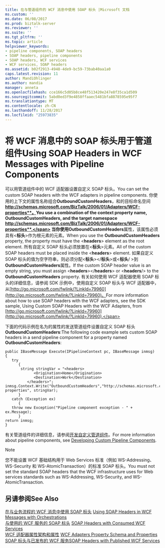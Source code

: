 ```yaml
---
title: 在与管道组件的 WCF 消息中使用 SOAP 标头 |Microsoft 文档
ms.custom: ''
ms.date: 06/08/2017
ms.prod: biztalk-server
ms.reviewer: ''
ms.suite: ''
ms.tgt_pltfrm: ''
ms.topic: article
helpviewer_keywords:
- pipeline components, SOAP headers
- SOAP headers, pipeline components
- SOAP headers, WCF services
- WCF services, SOAP headers
ms.assetid: b02f2913-4948-4de9-bc59-73bab40aa1a0
caps.latest.revision: 11
author: MandiOhlinger
ms.author: mandia
manager: anneta
ms.openlocfilehash: cce166c5d05b8ce48f513420e247e8f35ca1d509
ms.sourcegitcommit: 5abd0ed3f9e4858ffaaec5481bfa8878595e95f7
ms.translationtype: MT
ms.contentlocale: zh-CN
ms.lasthandoff: 11/28/2017
ms.locfileid: "25973835"
---
```

# <a name="using-soap-headers-in-wcf-messages-with-pipeline-components"></a><span data-ttu-id="43c52-102">将 WCF 消息中的 SOAP 标头用于管道组件</span><span class="sxs-lookup"><span data-stu-id="43c52-102">Using SOAP Headers in WCF Messages with Pipeline Components</span></span>
<span data-ttu-id="43c52-103">可以用管道组件中的 WCF 适配器设置自定义 SOAP 标头。</span><span class="sxs-lookup"><span data-stu-id="43c52-103">You can set the custom SOAP headers with the WCF adapters in pipeline components.</span></span> <span data-ttu-id="43c52-104">你使用的上下文的属性名称组合**OutboundCustomHeaders**，和的目标命名空间**http://schemas.microsoft.com/BizTalk/2006/01/Adapters/WCF-properties**。</span><span class="sxs-lookup"><span data-stu-id="43c52-104">You use a combination of the context property name, **OutboundCustomHeaders**, and the target namespace **http://schemas.microsoft.com/BizTalk/2006/01/Adapters/WCF-properties**.</span></span> <span data-ttu-id="43c52-105">当你使用**OutboundCustomHeaders**属性，该属性必须具有\<**标头**\>作为根元素的元素。</span><span class="sxs-lookup"><span data-stu-id="43c52-105">When you use the **OutboundCustomHeaders** property, the property must have the \<**headers**\> element as the root element.</span></span> <span data-ttu-id="43c52-106">所有自定义 SOAP 标头必须放置在\<**标头**\>元素。</span><span class="sxs-lookup"><span data-stu-id="43c52-106">All of the custom SOAP headers must be placed inside the \<**headers**\> element.</span></span> <span data-ttu-id="43c52-107">如果自定义 SOAP 标头的值为空字符串，则必须分配\<**标头**\>\</**标头**\>或\<**标头**/ \>到**OutboundCustomHeaders**属性。</span><span class="sxs-lookup"><span data-stu-id="43c52-107">If the custom SOAP header value is an empty string, you must assign \<**headers**\>\</**headers**\> or \<**headers**/\> to the **OutboundCustomHeaders** property.</span></span> <span data-ttu-id="43c52-108">有关如何使用 WCF 适配器使用 SOAP 标头的详细信息，请参阅 SDK 示例中，使用自定义 SOAP 标头与 WCF 适配器中，从[http://go.microsoft.com/fwlink/?LinkId=79960](http://go.microsoft.com/fwlink/?LinkId=79960)。</span><span class="sxs-lookup"><span data-stu-id="43c52-108">For more information about how to use SOAP headers with the WCF adapters, see the SDK sample, Using Custom SOAP Headers with the WCF Adapters, from [http://go.microsoft.com/fwlink/?LinkId=79960](http://go.microsoft.com/fwlink/?LinkId=79960).</span></span>  
  
 <span data-ttu-id="43c52-109">下面的代码示例在名为的属性的发送管道组件设置自定义 SOAP 标头**OutboundCustomHeaders**:</span><span class="sxs-lookup"><span data-stu-id="43c52-109">The following code example sets custom SOAP headers in a send pipeline component for a property named **OutboundCustomHeaders**:</span></span>  
  
```  
public IBaseMessage Execute(IPipelineContext pc, IBaseMessage inmsg)  
{  
   try  
      {  
       string stringVar = "<headers>  
             <Origination>Home</Origination>  
             <Destination>Work</Destination>  
          </headers>";  
inmsg.Context.Write("OutboundCustomHeaders","http://schemas.microsoft.com/BizTalk/2006/01/Adapters/WCF-properties", stringVar);  
      }  
   catch (Exception ex)  
      {  
   throw new Exception("Pipeline component exception - " + ex.Message);  
      }  
return inmsg;  
}  
```  
  
 <span data-ttu-id="43c52-110">有关管道组件的详细信息，请参阅[开发自定义管道组件](../core/developing-custom-pipeline-components.md)。</span><span class="sxs-lookup"><span data-stu-id="43c52-110">For more information about pipeline components, see [Developing Custom Pipeline Components](../core/developing-custom-pipeline-components.md).</span></span>  
  
> [!NOTE]
>  <span data-ttu-id="43c52-111">您不能设置 WCF 基础结构用于 Web Services 标准（例如 WS-Addressing、WS-Security 和 WS-AtomicTransaction）的标准 SOAP 标头。</span><span class="sxs-lookup"><span data-stu-id="43c52-111">You must not set the standard SOAP headers that the WCF infrastructure uses for Web services standards such as WS-Addressing, WS-Security, and WS-AtomicTransaction.</span></span>  
  
## <a name="see-also"></a><span data-ttu-id="43c52-112">另请参阅</span><span class="sxs-lookup"><span data-stu-id="43c52-112">See Also</span></span>  
 <span data-ttu-id="43c52-113">[在与业务流程的 WCF 消息中使用 SOAP 标头](../core/using-soap-headers-in-wcf-messages-with-orchestrations.md) </span><span class="sxs-lookup"><span data-stu-id="43c52-113">[Using SOAP Headers in WCF Messages with Orchestrations](../core/using-soap-headers-in-wcf-messages-with-orchestrations.md) </span></span>  
 <span data-ttu-id="43c52-114">[与使用的 WCF 服务的 SOAP 标头](../core/soap-headers-with-consumed-wcf-services.md) </span><span class="sxs-lookup"><span data-stu-id="43c52-114">[SOAP Headers with Consumed WCF Services](../core/soap-headers-with-consumed-wcf-services.md) </span></span>  
 <span data-ttu-id="43c52-115">[WCF 适配器属性架构和属性](../core/wcf-adapters-property-schema-and-properties.md) </span><span class="sxs-lookup"><span data-stu-id="43c52-115">[WCF Adapters Property Schema and Properties](../core/wcf-adapters-property-schema-and-properties.md) </span></span>  
 [<span data-ttu-id="43c52-116">SOAP 标头与已发布的 WCF 服务</span><span class="sxs-lookup"><span data-stu-id="43c52-116">SOAP Headers with Published WCF Services</span></span>](../core/soap-headers-with-published-wcf-services.md)